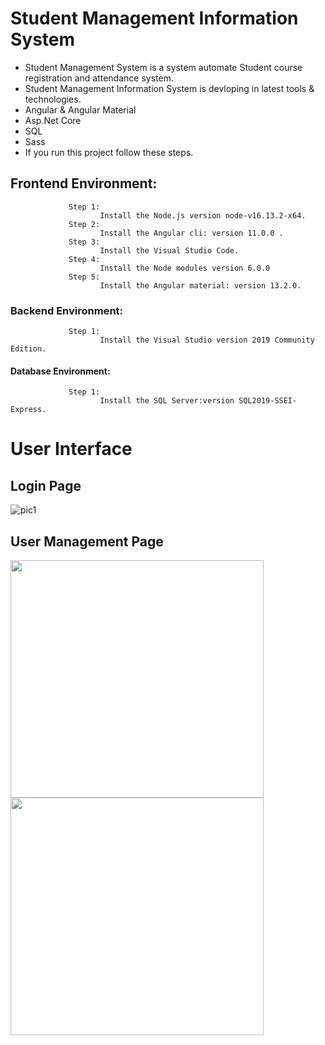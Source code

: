 # Student Management Information System
* Student Management System is a system automate Student course registration and attendance system.
* Student Management Information System is devloping in latest tools & technologies.
* Angular & Angular Material
* Asp.Net Core
* SQL
* Sass
* If you run this project follow these steps.
##   Frontend Environment:
                 Step 1:
                        Install the Node.js version node-v16.13.2-x64.
                 Step 2:
                        Install the Angular cli: version 11.0.0 .
                 Step 3:
                        Install the Visual Studio Code.
                 Step 4:
                        Install the Node modules version 6.0.0 
                 Step 5:
                        Install the Angular material: version 13.2.0.
 ###   Backend Environment:
                 Step 1:
                        Install the Visual Studio version 2019 Community Edition.
####   Database Environment:
                 Step 1: 
                        Install the SQL Server:version SQL2019-SSEI-Express.

#  User Interface

## Login Page

![pic1](https://user-images.githubusercontent.com/92297443/202865507-04e56cd3-3041-450a-9481-ec9f5e908579.png)

## User Management Page
<a href="url"><img src="https://user-images.githubusercontent.com/92297443/202865960-ee42b354-81e3-4873-a916-4c8d1ea8c902.png" align="left" height="380px" width="405px" ></a>
<br>
<a href="url"><img src="https://user-images.githubusercontent.com/92297443/202866265-e78763e7-7c61-46aa-991c-ceeabf637e06.png" align="left" height="380px" width="405px" ></a>
<br/>
